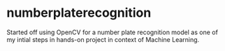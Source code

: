 # numberplaterecognition

Started off using OpenCV for a number plate recognition model as one of my intial steps in hands-on project in context of Machine Learning.
